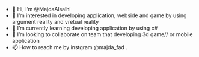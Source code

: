 - 👋 Hi, I’m @MajdaAlsalhi
- 👀 I’m interested in developing application, webside and game by using argument reality and vretual reality 
- 🌱 I’m currently learning developing application by using c#
- 💞️ I’m looking to collaborate on team that developing 3d game// or mobile application
- 📫 How to reach me by instgram @majda_fad .

<!---
MajdaAlsalhi/MajdaAlsalhi is a ✨ special ✨ repository because its `README.md` (this file) appears on your GitHub profile.
You can click the Preview link to take a look at your changes.
--->
